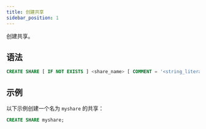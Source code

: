 ```yaml
---
title: 创建共享
sidebar_position: 1
---
```


创建共享。

## 语法

```sql
CREATE SHARE [ IF NOT EXISTS ] <share_name> [ COMMENT = '<string_literal>' ];
```

## 示例

以下示例创建一个名为 `myshare` 的共享：

```sql
CREATE SHARE myshare;
```